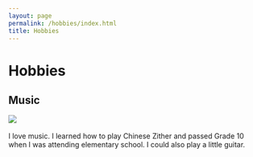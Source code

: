 ```yaml
---
layout: page
permalink: /hobbies/index.html
title: Hobbies
---
```


# Hobbies

## Music

<div class="third">
<img src="/images/弹古筝1.JPG">
</div>
<br>I love music. I learned how to play Chinese Zither and passed Grade 10 when I was attending elementary school. I could also play a little guitar.

